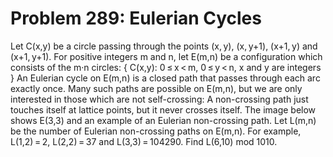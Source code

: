 # Problem 289: Eulerian Cycles
Let C(x,y) be a circle passing through the points (x, y), (x, y+1),
(x+1, y) and (x+1, y+1). For positive integers m and n, let E(m,n) be a
configuration which consists of the m·n circles: { C(x,y): 0 ≤ x &lt; m,
0 ≤ y &lt; n, x and y are integers } An Eulerian cycle on E(m,n) is a
closed path that passes through each arc exactly once. Many such paths
are possible on E(m,n), but we are only interested in those which are
not self-crossing: A non-crossing path just touches itself at lattice
points, but it never crosses itself. The image below shows E(3,3) and an
example of an Eulerian non-crossing path. Let L(m,n) be the number of
Eulerian non-crossing paths on E(m,n). For example, L(1,2) = 2,
L(2,2) = 37 and L(3,3) = 104290. Find L(6,10) mod 1010.

